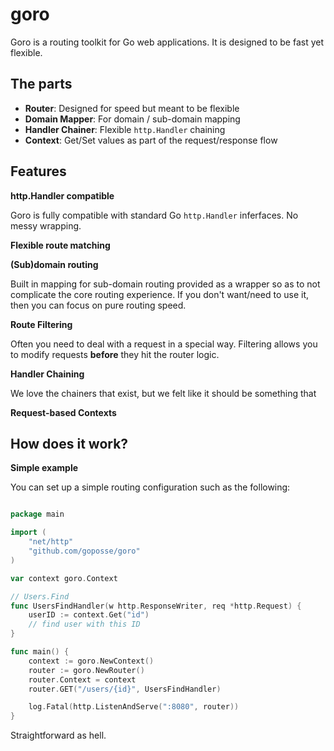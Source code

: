 # goro

Goro is a routing toolkit for Go web applications. It is designed to be fast yet flexible.

## The parts

- **Router**: Designed for speed but meant to be flexible
- **Domain Mapper**: For domain / sub-domain mapping
- **Handler Chainer**: Flexible `http.Handler` chaining
- **Context**: Get/Set values as part of the request/response flow


## Features

**http.Handler compatible**

Goro is fully compatible with standard Go `http.Handler` inferfaces. No messy wrapping.

**Flexible route matching**


**(Sub)domain routing**

Built in mapping for sub-domain routing provided as a wrapper so as to not complicate the core routing experience. If you don't want/need to use it, then you can focus on pure routing speed.


**Route Filtering**

Often you need to deal with a request in a special way. Filtering allows you to modify requests **before** they hit the router logic.


**Handler Chaining**

We love the chainers that exist, but we felt like it should be something that

**Request-based Contexts**

## How does it work?

**Simple example**

You can set up a simple routing configuration such as the following:

```go

package main

import (
    "net/http"
    "github.com/goposse/goro"
)

var context goro.Context

// Users.Find
func UsersFindHandler(w http.ResponseWriter, req *http.Request) {
    userID := context.Get("id")
    // find user with this ID
}

func main() {
    context := goro.NewContext()
    router := goro.NewRouter()
    router.Context = context
    router.GET("/users/{id}", UsersFindHandler)

    log.Fatal(http.ListenAndServe(":8080", router))
}
```

Straightforward as hell.


